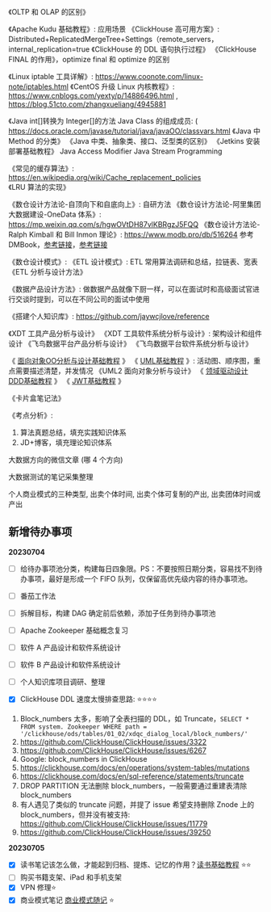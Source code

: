 《OLTP 和 OLAP 的区别》

《Apache Kudu 基础教程》: 应用场景
《ClickHouse 高可用方案》: Distributed+ReplicatedMergeTree+Settings（remote_servers，internal_replication=true
《ClickHouse 的 DDL 语句执行过程》
《ClickHouse FINAL 的作用》，optimize final 和 optimize 的区别


《Linux iptable 工具详解》: https://www.coonote.com/linux-note/iptables.html
《CentOS 升级 Linux 内核教程》: https://www.cnblogs.com/yexty/p/14886496.html , https://blog.51cto.com/zhangxueliang/4945881


《Java int[]转换为 Integer[]的方法
Java Class 的组成成员: ( https://docs.oracle.com/javase/tutorial/java/javaOO/classvars.html
《Java 中 Method 的分类》
《Java 中类、抽象类、接口、泛型类的区别》
《Jetkins 安装部署基础教程》
Java Access Modifier
Java Stream Programming


《常见的缓存算法》: https://en.wikipedia.org/wiki/Cache_replacement_policies
《LRU 算法的实现》


《数仓设计方法论-自顶向下和自底向上》: 自研方法
《数仓设计方法论-阿里集团大数据建设-OneData 体系》: https://mp.weixin.qq.com/s/hgwOVtDH87vlKBRgzJ5FQQ
《数仓设计方法论-Ralph Kimball 和 Bill Inmon 理论》: https://www.modb.pro/db/516264
参考 DMBook，[参考链接](https://geek-docs.com/dbms/dbms-ask-answer/kimball-and-inmon.html)，[参考链接](https://blog.csdn.net/panfelix/article/details/105019907)

《数仓设计模式》:
《ETL 设计模式》: ETL 常用算法调研和总结，拉链表、宽表
《ETL 分析与设计方法》

《数据产品设计方法》: 做数据产品就像下厨一样，可以在面试时和高级面试官进行交谈时提到，可以在不同公司的面试中使用

《搭建个人知识库》: https://github.com/jaywcjlove/reference


《XDT 工具产品分析与设计》
《XDT 工具软件系统分析与设计》: 架构设计和组件设计
《飞鸟数据平台产品分析与设计》
《飞鸟数据平台软件系统分析与设计》


《 [面向对象OO分析与设计基础教程](work/methodology/Software-Engineering/Analysis-and-Design/Object-Oriented-Design/面向对象OO分析与设计基础教程.md) 》
《 [UML基础教程](work/methodology/Software-Engineering/UML基础教程.md) 》: 活动图、顺序图，重点需要描述清楚，并发情况
《UML2 面向对象分析与设计》
《 [领域驱动设计DDD基础教程](work/methodology/Software-Engineering/Analysis-and-Design/Domain-Driven-Design/领域驱动设计DDD基础教程.md) 》
《 [JWT基础教程](work/framework/Back-End/HTTP/JWT基础教程.md) 》


《卡片盒笔记法》

《考点分析》: 
1. 算法真题总结，填充实践知识体系
2. JD+博客，填充理论知识体系

大数据方向的微信文章 (哪 4 个方向)

大数据测试的笔记采集整理

个人商业模式的三种类型, 出卖个体时间, 出卖个体可复制的产出, 出卖团体时间或产出


## 新增待办事项

**20230704**

- [ ] 给待办事项池分类，构建每日四象限。PS：不要按照日期分类，容易找不到待办事项，最好是形成一个 FIFO 队列，仅保留高优先级内容的待办事项池。
- [ ] 番茄工作法
- [ ] 拆解目标，构建 DAG 确定前后依赖，添加子任务到待办事项池
- [ ] Apache Zookeeper 基础概念复习
- [ ] 软件 A 产品设计和软件系统设计
- [ ] 软件 B 产品设计和软件系统设计
- [ ] 个人知识库项目调研、整理


- [x] ClickHouse DDL 速度太慢排查思路: ⭐⭐⭐⭐
1. Block_numbers 太多，影响了全表扫描的 DDL，如 Truncate，`SELECT * FROM system. Zookeeper WHERE path = '/clickhouse/ods/tables/01_02/xdqc_dialog_local/block_numbers/'`
2. https://github.com/ClickHouse/ClickHouse/issues/3322
3. https://github.com/ClickHouse/ClickHouse/issues/6267
4. Google: block_numbers in ClickHouse
5. https://clickhouse.com/docs/en/operations/system-tables/mutations
6. https://clickhouse.com/docs/en/sql-reference/statements/truncate
7. DROP PARTITION 无法删除 block_numbers，一般需要通过重建表清除 block_numbers
8. 有人遇见了类似的 truncate 问题，并提了 issue 希望支持删除 Znode 上的 block_numbers，但并没有被支持: https://github.com/ClickHouse/ClickHouse/issues/11779
9. https://github.com/ClickHouse/ClickHouse/issues/39250


**20230705**
- [x] 读书笔记该怎么做，才能起到归档、提炼、记忆的作用？[读书基础教程](learning/methodology/reading/读书基础教程.md) ⭐⭐
- [ ] 购买书籍支架、iPad 和手机支架
- [x] VPN 修理⭐
- [x] 商业模式笔记 [商业模式随记](work/direction/creation/商业模式随记.md) ⭐